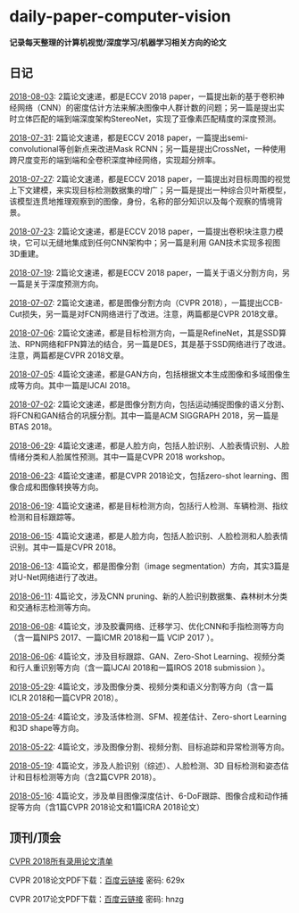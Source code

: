 # daily-paper-computer-vision
**记录每天整理的计算机视觉/深度学习/机器学习相关方向的论文**

## 日记

[2018-08-03](2018/08/03.md): 2篇论文速递，都是ECCV 2018 paper，一篇提出新的基于卷积神经网络（CNN）的密度估计方法来解决图像中人群计数的问题；另一篇是提出实时立体匹配的端到端深度架构StereoNet，实现了亚像素匹配精度的深度预测。

[2018-07-31](2018/07/31.md): 2篇论文速递，都是ECCV 2018 paper，一篇提出semi-convolutional等创新点来改进Mask RCNN；另一篇是提出CrossNet，一种使用跨尺度变形的端到端和全卷积深度神经网络，实现超分辨率。

[2018-07-27](2018/07/27.md): 2篇论文速递，都是ECCV 2018 paper，一篇提出对目标周围的视觉上下文建模，来实现目标检测数据集的增广；另一篇是提出一种综合贝叶斯模型，该模型连贯地推理观察到的图像，身份，名称的部分知识以及每个观察的情境背景。

[2018-07-23](2018/07/23.md): 2篇论文速递，都是ECCV 2018 paper，一篇提出卷积块注意力模块，它可以无缝地集成到任何CNN架构中；另一篇是利用 GAN技术实现多视图3D重建。

[2018-07-19](2018/07/19.md): 2篇论文速递，都是ECCV 2018 paper，一篇关于语义分割方向，另一篇是关于深度预测方向。

[2018-07-07](2018/07/07.md): 2篇论文速递，都是图像分割方向（CVPR 2018），一篇提出CCB-Cut损失，另一篇是对FCN网络进行了改进。注意，两篇都是CVPR 2018文章。

[2018-07-06](2018/07/06.md): 2篇论文速递，都是目标检测方向，一篇是RefineNet，其是SSD算法、RPN网络和FPN算法的结合，另一篇是DES，其是基于SSD网络进行了改进。注意，两篇都是CVPR 2018文章。

[2018-07-05](2018/07/05.md): 4篇论文速递，都是GAN方向，包括根据文本生成图像和多域图像生成等方向。其中一篇是IJCAI 2018。

[2018-07-02](2018/07/02.md): 2篇论文速递，都是图像分割方向，包括运动捕捉图像的语义分割、将FCN和GAN结合的巩膜分割。其中一篇是ACM SIGGRAPH 2018，另一篇是BTAS 2018。

[2018-06-29](2018/06/29.md): 4篇论文速递，都是人脸方向，包括人脸识别、人脸表情识别、人脸情绪分类和人脸属性预测。其中一篇是CVPR 2018 workshop。

[2018-06-23](2018/06/23.md): 4篇论文速递，都是CVPR 2018论文，包括zero-shot learning、图像合成和图像转换等方向。

[2018-06-19](2018/06/19.md): 4篇论文速递，都是目标检测方向，包括行人检测、车辆检测、指纹检测和目标跟踪等。

[2018-06-15](2018/06/15.md): 4篇论文速递，都是人脸方向，包括人脸识别、人脸检测和人脸表情识别。其中一篇是CVPR 2018。

[2018-06-13](2018/06/13.md): 4篇论文，都是图像分割（image segmentation）方向，其实3篇是对U-Net网络进行了改进。

[2018-06-11](2018/06/11.md): 4篇论文，涉及CNN pruning、新的人脸识别数据集、森林树木分类和交通标志检测等方向。

[2018-06-08](2018/06/08.md): 4篇论文，涉及胶囊网络、迁移学习、优化CNN和手指检测等方向（含一篇NIPS 2017、一篇ICMR 2018和一篇 VCIP 2017 ）。

[2018-06-06](2018/06/06.md): 4篇论文，涉及目标跟踪、GAN、Zero-Shot Learning、视频分类和行人重识别等方向（含一篇IJCAI 2018和一篇IROS 2018 submission ）。

[2018-05-29](2018/05/29.md): 4篇论文，涉及图像分类、视频分类和语义分割等方向（含一篇ICLR 2018和一篇CVPR 2018）。

[2018-05-24](2018/05/24.md): 4篇论文，涉及活体检测、SFM、视差估计、Zero-short Learning和3D shape等方向。

[2018-05-22](2018/05/22.md): 4篇论文，涉及图像分割、视频分割、目标追踪和异常检测等方向。

[2018-05-19](2018/05/19.md): 4篇论文，涉及人脸识别（综述）、人脸检测、3D 目标检测和姿态估计和目标检测等方向（含2篇CVPR 2018）。

[2018-05-16](2018/05/16.md): 4篇论文，涉及单目图像深度估计、6-DoF跟踪、图像合成和动作捕捉等方向（含1篇CVPR 2018论文和1篇ICRA 2018论文）

## 顶刊/顶会

[CVPR 2018所有录用论文清单](2018/cvpr2018-paper-list.csv) 

CVPR 2018论文PDF下载：[百度云链接](https://pan.baidu.com/s/1-J_TvahNVxJAsQJwP3WAOw)   密码: 629x

CVPR 2017论文PDF下载：[百度云链接](https://pan.baidu.com/s/1RP1wQBFxs8BT0KBLiukxBw)   密码: hnzg